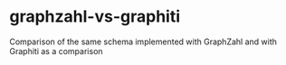 # graphzahl-vs-graphiti
Comparison of the same schema implemented with GraphZahl and with Graphiti as a comparison 
